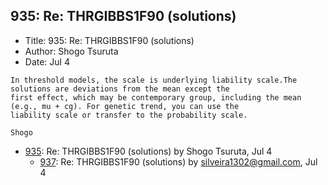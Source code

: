 ## 935: Re: THRGIBBS1F90 (solutions)

- Title: 935: Re: THRGIBBS1F90 (solutions)
- Author: Shogo Tsuruta
- Date: Jul 4

```
In threshold models, the scale is underlying liability scale.The solutions are deviations from the mean except the
first effect, which may be contemporary group, including the mean (e.g., mu + cg). For genetic trend, you can use the
liability scale or transfer to the probability scale.

Shogo
```

- [935](0935.md): Re: THRGIBBS1F90 (solutions) by Shogo Tsuruta, Jul 4
    - [937](0937.md): Re: THRGIBBS1F90 (solutions) by silveira1302@gmail.com, Jul 4
